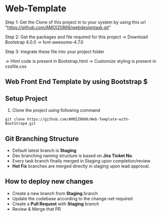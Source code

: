 # Web-Template

Step 1: Get the Clone of this project in to your system by using this url "https://github.com/AMOIZ0866/webdesigntask.git"

Step 2: Get the packages and file required for this project
-> Download Bootstrap 4.0.0 
-> font-awesome-4.7.0

Step 3: Inegrate these file into your project folder

-> Html code is present in Bootstrap.html
-> Customize styling is present in cssfile.css



## Web Front End Template by using Bootstrap $
## Setup Project

1. Clone the project using following command
```
git clone https://github.com/AMOIZ0866/Web-Template-with-BootStrap4.git
```

## Git Branching Structure
- Default latest branch is **Staging**
- Dev branching naming structure is based on **Jira Ticket No**.
- Every task branch finally merged in Staging upon completion/review.
- **Hot Fix** branches are merged directly in staging upon lead approval.

## How to deploy new changes
- Create a new branch from **Staging** branch
- Update the codebase according to the change-set required
- Create a **Pull Request** with **Staging** branch
- Review & Merge that PR


